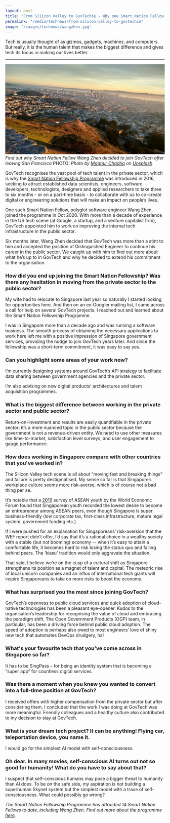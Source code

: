 ```yaml
---
layout: post
title: "From Silicon Valley to GovTechie - Why one Smart Nation Fellow joined the Public Service "
permalink: "/media/technews/from-silicon-valley-to-govtechie"
image: "/images/technews/wangzhen.jpg"
---
```

Tech is usually thought of as gizmos, gadgets, machines, and computers. But really, it is the human talent that makes the biggest difference and gives tech its focus in making our lives better. 

---

![San Francisco](/images/technews/wangzhen.jpg)
*Find out why Smart Nation Fellow Wang Zhen decided to join GovTech after leaving San Francisco*
PHOTO: *Photo by <a href="https://unsplash.com/@madhur?utm_source=unsplash&utm_medium=referral&utm_content=creditCopyText">Madhur Chadha</a> on <a href="https://unsplash.com/s/photos/silicon-valley?utm_source=unsplash&utm_medium=referral&utm_content=creditCopyText">Unsplash</a>*
  
  
GovTech recognises the vast pool of tech talent in the private sector, which is why the [Smart Nation Fellowship Programme](https://www.tech.gov.sg/careers/smart-nation-fellowship-programme/) was introduced in 2016, seeking to attract established data scientists, engineers, software developers, technologists, designers and applied researchers to take three to six months - or on a part-time basis - to collaborate with us to co-create digital or engineering solutions that will make an impact on people’s lives.

One such Smart Nation Fellow, polyglot software engineer Wang Zhen, joined the programme in Oct 2020. With more than a decade of experience in the US tech scene (at Google, a startup, and a venture capitalist firm), GovTech appointed him to work on improving the internal tech infrastructure in the public sector. 

Six months later, Wang Zhen decided that GovTech was more than a stint to him and accepted the position of Distinguished Engineer to continue his career in the public sector. We caught up with him to find out more about what he’s up to in GovTech and why he decided to extend his commitment to the organisation.

### How did you end up joining the Smart Nation Fellowship? Was there any hesitation in moving from the private sector to the public sector?

My wife had to relocate to Singapore last year so naturally I started looking for opportunities here. And then on an ex-Googler mailing list, I came across a call for help on several GovTech projects. I reached out and learned about the Smart Nation Fellowship Programme. 

I was in Singapore more than a decade ago and was running a software business. The smooth process of obtaining the necessary applications to work here left me with a positive impression of Singapore government services, providing the nudge to join GovTech years later. And since the fellowship was a short-term commitment, it was easy to say yes. 


### Can you highlight some areas of your work now?  

I’m currently designing systems around GovTech’s API strategy to facilitate data sharing between government agencies and the private sector.

I’m also advising on new digital products’ architectures and talent acquisition programmes.


### What is the biggest difference between working in the private sector and public sector?

Return-on-investment and results are easily quantifiable in the private sector; it’s a more nuanced topic in the public sector because the government is not a revenue-driven entity. We need to use other measures like time-to-market, satisfaction level surveys, and user engagement to gauge performance.

### How does working in Singapore compare with other countries that you've worked in?

The Silicon Valley tech scene is all about “moving fast and breaking things” and failure is pretty destigmatised. My sense so far is that Singapore’s workplace culture seems more risk-averse, which is of course not a bad thing per se. 

It’s notable that a [2019](http://www3.weforum.org/docs/WEF_ASEAN_Youth_Survey_2019_Report.pdf) survey of ASEAN youth by the World Economic Forum found that Singaporean youth recorded the lowest desire to become an entrepreneur among ASEAN peers, even though Singapore is super business-friendly (low corporate tax, first-class infrastructure, mature legal system, government funding etc.).

If I were pushed for an explanation for Singaporeans’ risk-aversion that the WEF report didn’t offer, I’d say that it’s a rational choice in a wealthy society with a stable (but not booming) economy -- when it’s easy to attain a comfortable life, it becomes hard to risk losing the status quo and falling behind peers. The ‘kiasu’ tradition would only aggravate the situation.
 
That said, I believe we’re on the cusp of a cultural shift as Singapore strengthens its position as a magnet of talent and capital. The meteoric rise of local unicorn companies and an influx of international tech giants will inspire Singaporeans to take on more risks to boost the economy.

  
### What has surprised you the most since joining GovTech?

GovTech’s openness to public cloud services and quick adoption of cloud-native technologies has been a pleasant eye-opener. Kudos to the organisation’s leadership for recognising the value of cloud and embracing the paradigm shift. The Open Government Products (OGP) team, in particular, has been a driving force behind public cloud adoption. The speed of adoption is perhaps also owed to most engineers’ love of shiny new tech that automates DevOps drudgery, ha!

### What's your favourite tech that you’ve come across in Singapore so far?

It has to be SingPass – for being an identity system that is becoming a “super app” for countless digital services.

### Was there a moment when you knew you wanted to convert into a full-time position at GovTech?

I received offers with higher compensation from the private sector but after considering them, I concluded that the work I was doing at GovTech was more meaningful. Friendly colleagues and a healthy culture also contributed to my decision to stay at GovTech.

### What is your dream tech project? It can be anything! Flying car, teleportation device, you name it. 
 
I would go for the simplest AI model with self-consciousness.
 
### Oh dear. In many movies, self-conscious AI turns out not so good for humanity! What do you have to say about that?
 
I suspect that self-conscious humans may pose a bigger threat to humanity than AI does. To be on the safe side, my aspiration is not building a superhuman Skynet system but the simplest model with a trace of self-consciousness. What could possibly go wrong? 
 
 
*The Smart Nation Fellowship Programme has attracted 14 Smart Nation Fellows to date, including Wang Zhen. Find out more about the programme [here](https://www.tech.gov.sg/careers/smart-nation-fellowship-programme/).*
